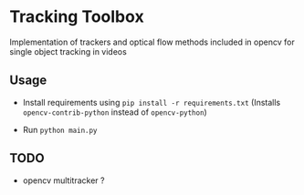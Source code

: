 # Tracking Toolbox
Implementation of trackers and optical flow methods included in opencv for single object tracking in videos
## Usage
- Install requirements using `pip install -r requirements.txt` (Installs `opencv-contrib-python` instead of `opencv-python`)

- Run `python main.py`

## TODO
- opencv multitracker ?
